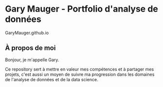 # Gary Mauger - Portfolio d'analyse de données

GaryMauger.github.io

## À propos de moi
Bonjour, je m'appelle Gary.

Ce repository sert à mettre en valeur mes compétences et à partager mes projets, c'est aussi un moyen de suivre ma progression dans les domaines de l'analyse de données et de la data science.
